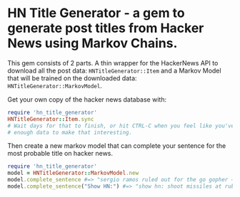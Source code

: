 # HN Title Generator - a gem to generate post titles from Hacker News using Markov Chains.

This gem consists of 2 parts. A thin wrapper for the HackerNews API to download
all the post data: `HNTitleGenerator::Item` and a Markov Model that will be trained on
the downloaded data: `HNTitleGenerator::MarkovModel`.

Get your own copy of the hacker news database with:

```ruby
require 'hn_title_generator'
HNTitleGenerator::Item.sync
# Wait days for that to finish, or hit CTRL-C when you feel like you've got 
# enough data to make that interesting.
```

Then create a new markov model that can complete your sentence for the most probable
title on hacker news.

```ruby
require 'hn_title_generator'
model = HNTitleGenerator::MarkovModel.new
model.complete_sentence #=> "sergio ramos ruled out for the go gopher – the big bang bundle with $14,863 worth of side projects with new technologies by reflecting light in 15 years of" 
model.complete_sentence("Show HN:") #=> "show hn: shoot missiles at ruby devs" 
```
